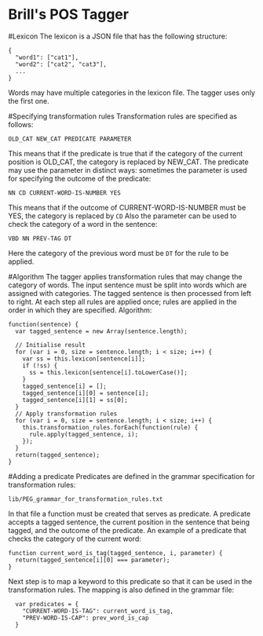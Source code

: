 Brill's POS Tagger
==============

#Lexicon
The lexicon is a JSON file that has the following structure:
```
{
  "word1": ["cat1"],
  "word2": ["cat2", "cat3"],
  ...
}
```
Words may have multiple categories in the lexicon file. The tagger uses only the first one.

#Specifying transformation rules
Transformation rules are specified as follows:
```
OLD_CAT NEW_CAT PREDICATE PARAMETER
```
This means that if the predicate is true that if the category of the current position is OLD_CAT, the category is replaced by NEW_CAT. The predicate may use the parameter in distinct ways: sometimes the parameter is used for specifying the outcome of the predicate:
```
NN CD CURRENT-WORD-IS-NUMBER YES
```
This means that if the outcome of CURRENT-WORD-IS-NUMBER must be YES, the category is replaced by <code>CD</code>
Also the parameter can be used to check the category of a word in the sentence:
```
VBD NN PREV-TAG DT
```
Here the category of the previous word must be <code>DT</code> for the rule to be applied.

#Algorithm
The tagger applies transformation rules that may change the category of words. The input sentence must be split into words which are assigned with categories. The tagged sentence is then processed from left to right. At each step all rules are applied once; rules are applied in the order in which they are specified. Algorithm:
```
function(sentence) {
  var tagged_sentence = new Array(sentence.length);

  // Initialise result
  for (var i = 0, size = sentence.length; i < size; i++) {
    var ss = this.lexicon[sentence[i]];
    if (!ss) {
      ss = this.lexicon[sentence[i].toLowerCase()];
    }
    tagged_sentence[i] = [];
    tagged_sentence[i][0] = sentence[i];
    tagged_sentence[i][1] = ss[0];
  }
  // Apply transformation rules
  for (var i = 0, size = sentence.length; i < size; i++) {
    this.transformation_rules.forEach(function(rule) {
      rule.apply(tagged_sentence, i);
    });
  }
  return(tagged_sentence);
}
```

#Adding a predicate
Predicates are defined in the grammar specification for transformation rules:
```
lib/PEG_grammar_for_transformation_rules.txt
```

In that file a function must be created that serves as predicate. A predicate accepts a tagged sentence, the current position in the sentence that being tagged, and the outcome of the predicate. An example of a predicate that checks the category of the current word:
```
function current_word_is_tag(tagged_sentence, i, parameter) {
  return(tagged_sentence[i][0] === parameter);
}
```
Next step is to map a keyword to this predicate so that it can be used in the transformation rules. The mapping is also defined in the grammar file:
```
  var predicates = {
    "CURRENT-WORD-IS-TAG": current_word_is_tag,
    "PREV-WORD-IS-CAP": prev_word_is_cap
  }
```